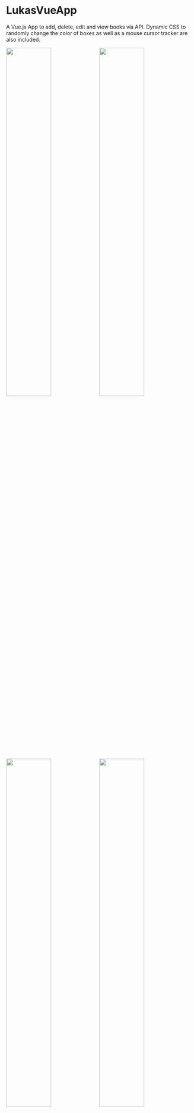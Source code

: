 # LukasVueApp

A Vue.js App to add, delete, edit and view books via API. Dynamic CSS to randomly change the color of boxes as well as a mouse cursor tracker are also included.

<p float="left">
<img src="https://github.com/LukasVoeller/VA_2022_LukasVueApp/blob/main/img/LukasVueApp_Home.png" width="49%"/>
<img src="https://github.com/LukasVoeller/VA_2022_LukasVueApp/blob/main/img/LukasVueApp_BookList.png" width="49%"/>
<img src="https://github.com/LukasVoeller/VA_2022_LukasVueApp/blob/main/img/LukasVueApp_InfoBoxCluster.png" width="49%"/>
<img src="https://github.com/LukasVoeller/VA_2022_LukasVueApp/blob/main/img/LukasVueApp_MouseCursor.png" width="49%"/>
</p>

## Recommended IDE Setup

[VSCode](https://code.visualstudio.com/) + [Volar](https://marketplace.visualstudio.com/items?itemName=Vue.volar) (and disable Vetur) + [TypeScript Vue Plugin (Volar)](https://marketplace.visualstudio.com/items?itemName=Vue.vscode-typescript-vue-plugin).

## Type Support for `.vue` Imports in TS

TypeScript cannot handle type information for `.vue` imports by default, so we replace the `tsc` CLI with `vue-tsc` for type checking. In editors, we need [TypeScript Vue Plugin (Volar)](https://marketplace.visualstudio.com/items?itemName=Vue.vscode-typescript-vue-plugin) to make the TypeScript language service aware of `.vue` types.

If the standalone TypeScript plugin doesn't feel fast enough to you, Volar has also implemented a [Take Over Mode](https://github.com/johnsoncodehk/volar/discussions/471#discussioncomment-1361669) that is more performant. You can enable it by the following steps:

1. Disable the built-in TypeScript Extension
    1) Run `Extensions: Show Built-in Extensions` from VSCode's command palette
    2) Find `TypeScript and JavaScript Language Features`, right click and select `Disable (Workspace)`
2. Reload the VSCode window by running `Developer: Reload Window` from the command palette.

## Customize configuration

See [Vite Configuration Reference](https://vitejs.dev/config/).

## Project Setup

```sh
npm install
```

### Compile and Hot-Reload for Development

```sh
npm run dev
```

### Start API

```sh
npx bookmonkey-api
```

### Type-Check, Compile and Minify for Production

```sh
npm run build
```

### Lint with [ESLint](https://eslint.org/)

```sh
npm run lint
```
